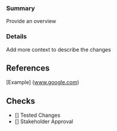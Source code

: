 ### Summary
Provide an overview

### Details
Add more context to describe the changes

## References
[Example] (www.google.com)

## Checks
- [] Tested Changes
- [] Stakeholder Approval
